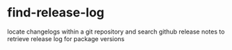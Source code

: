 # find-release-log
locate changelogs within a git repository and search github release notes to retrieve release log for package versions
